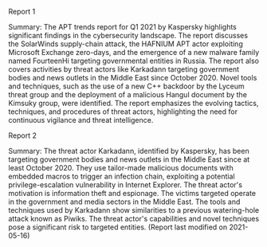 
Report 1

Summary:
The APT trends report for Q1 2021 by Kaspersky highlights significant findings in the cybersecurity landscape. The report discusses the SolarWinds supply-chain attack, the HAFNIUM APT actor exploiting Microsoft Exchange zero-days, and the emergence of a new malware family named FourteenHi targeting governmental entities in Russia. The report also covers activities by threat actors like Karkadann targeting government bodies and news outlets in the Middle East since October 2020. Novel tools and techniques, such as the use of a new C++ backdoor by the Lyceum threat group and the deployment of a malicious Hangul document by the Kimsuky group, were identified. The report emphasizes the evolving tactics, techniques, and procedures of threat actors, highlighting the need for continuous vigilance and threat intelligence.





Report 2

Summary:
The threat actor Karkadann, identified by Kaspersky, has been targeting government bodies and news outlets in the Middle East since at least October 2020. They use tailor-made malicious documents with embedded macros to trigger an infection chain, exploiting a potential privilege-escalation vulnerability in Internet Explorer. The threat actor's motivation is information theft and espionage. The victims targeted operate in the government and media sectors in the Middle East. The tools and techniques used by Karkadann show similarities to a previous watering-hole attack known as Piwiks. The threat actor's capabilities and novel techniques pose a significant risk to targeted entities. (Report last modified on 2021-05-16)


